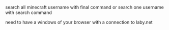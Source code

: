 search all minecraft username with final command or search one username with search command

need to have a windows of your browser with a connection to laby.net
